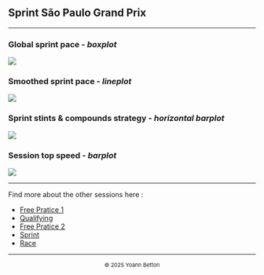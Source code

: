 ## Sprint São Paulo Grand Prix

---

### Global sprint pace - *boxplot*

<img src="/output/2022-11-13_São_Paulo_Grand_Prix/global_sprintpace_white.svg?raw=true"/>

### Smoothed sprint pace - *lineplot*

<img src="/output/2022-11-13_São_Paulo_Grand_Prix/smoothed_sprintpace_white.svg?raw=true"/>

### Sprint stints & compounds strategy - *horizontal barplot*

<img src="/output/2022-11-13_São_Paulo_Grand_Prix/sprint_stints_compounds_stategy_white.svg?raw=true"/>

### Session top speed - *barplot*

<img src="/output/2022-11-13_São_Paulo_Grand_Prix/topspeed_sprint_white.svg?raw=true"/>

--- 

Find more about the other sessions here :
  - [Free Pratice 1](/page/FP1/2022-11-13_São_Paulo_Grand_Prix)
  - [Qualifying](/page/Qualifying/2022-11-13_São_Paulo_Grand_Prix) 
  - [Free Pratice 2](/page/FP2/2022-11-13_São_Paulo_Grand_Prix)
  - [Sprint](/page/Sprint/2022-11-13_São_Paulo_Grand_Prix)
  - [Race](/page/Race/2022-11-13_São_Paulo_Grand_Prix)

---

<div style="text-align: center">
  <p style="font-size:11px">&copy; 2025 Yoann Betton</p>
</div>

<!-- ---

<p style="font-size:11px">Page generated from <a href="https://github.com/yoannbtn/yoannbtn.github.io">github.com/yoannbtn</a>.</p> -->